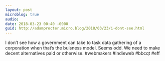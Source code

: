 ```yaml
---
layout: post
microblog: true
audio: 
date: 2018-03-23 00:40 -0000
guid: http://adamprocter.micro.blog/2018/03/23/i-dont-see.html
---
```

I don’t see how a government can take to task data gathering of a corporation when that’s the buisness model. Seems odd. We need to make decent alternatives paid or otherwise. #webmakers #indieweb #bbcqt #eff
